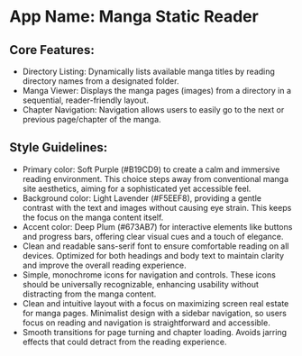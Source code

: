 # **App Name**: Manga Static Reader

## Core Features:

- Directory Listing: Dynamically lists available manga titles by reading directory names from a designated folder.
- Manga Viewer: Displays the manga pages (images) from a directory in a sequential, reader-friendly layout.
- Chapter Navigation: Navigation allows users to easily go to the next or previous page/chapter of the manga.

## Style Guidelines:

- Primary color: Soft Purple (#B19CD9) to create a calm and immersive reading environment. This choice steps away from conventional manga site aesthetics, aiming for a sophisticated yet accessible feel.
- Background color: Light Lavender (#F5EEF8), providing a gentle contrast with the text and images without causing eye strain. This keeps the focus on the manga content itself.
- Accent color: Deep Plum (#673AB7) for interactive elements like buttons and progress bars, offering clear visual cues and a touch of elegance.
- Clean and readable sans-serif font to ensure comfortable reading on all devices. Optimized for both headings and body text to maintain clarity and improve the overall reading experience.
- Simple, monochrome icons for navigation and controls. These icons should be universally recognizable, enhancing usability without distracting from the manga content.
- Clean and intuitive layout with a focus on maximizing screen real estate for manga pages. Minimalist design with a sidebar navigation, so users focus on reading and navigation is straightforward and accessible.
- Smooth transitions for page turning and chapter loading. Avoids jarring effects that could detract from the reading experience.